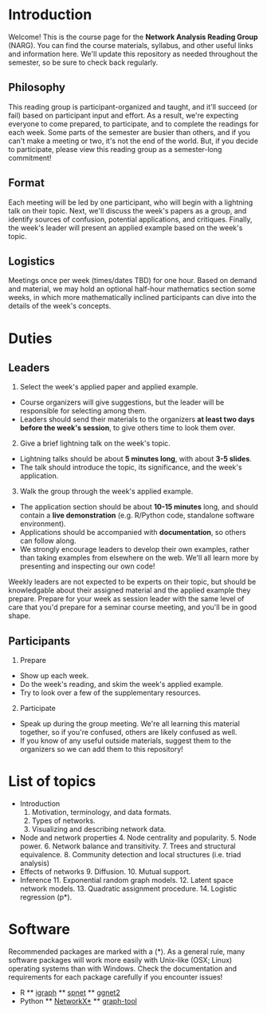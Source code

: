 # Introduction

Welcome! This is the course page for the **Network Analysis Reading Group** (NARG). You can find the course materials, syllabus, and other useful links and information here. We'll update this repository as needed throughout the semester, so be sure to check back regularly.

## Philosophy
This reading group is participant-organized and taught, and it'll succeed (or fail) based on participant input and effort. As a result, we're expecting everyone to come prepared, to participate, and to complete the readings for each week. Some parts of the semester are busier than others, and if you can't make a meeting or two, it's not the end of the world. But, if you decide to participate, please view this reading group as a semester-long commitment!

## Format
Each meeting will be led by one participant, who will begin with a lightning talk on their topic. Next, we'll discuss the week's papers as a group, and identify sources of confusion, potential applications, and critiques. Finally, the week's leader will present an applied example based on the week's topic. 

## Logistics
Meetings once per week (times/dates TBD) for one hour. Based on demand and material, we may hold an optional half-hour mathematics section some weeks, in which more mathematically inclined participants can dive into the details of the week's concepts.

# Duties
## Leaders
1. Select the week's applied paper and applied example.
  * Course organizers will give suggestions, but the leader will be responsible for selecting among them.
  * Leaders should send their materials to the organizers **at least two days before the week's session**, to give others time to look them over.
2. Give a brief lightning talk on the week's topic.
  * Lightning talks should be about **5 minutes long**, with about **3-5 slides**.
  * The talk should introduce the topic, its significance, and the week's application.
3. Walk the group through the week's applied example.
  * The application section should be about **10-15 minutes** long, and should contain a **live demonstration** (e.g. R/Python code, standalone software environment).
  * Applications should be accompanied with **documentation**, so others can follow along.
  * We strongly encourage leaders to develop their own examples, rather than taking examples from elsewhere on the web. We'll all learn more by presenting and inspecting our own code!


Weekly leaders are not expected to be experts on their topic, but should be knowledgable about their assigned material and the applied example they prepare. Prepare for your week as session leader with the same level of care that you'd prepare for a seminar course meeting, and you'll be in good shape.
  
## Participants
1. Prepare
  * Show up each week.
  * Do the week's reading, and skim the week's applied example.
  * Try to look over a few of the supplementary resources.
2. Participate
  * Speak up during the group meeting. We're all learning this material together, so if you're confused, others are likely confused as well.
  * If you know of any useful outside materials, suggest them to the organizers so we can add them to this repository!
  
# List of topics
* Introduction
  1. Motivation, terminology, and data formats.
  2. Types of networks.
  3. Visualizing and describing network data.
* Node and network properties
  4. Node centrality and popularity.
  5. Node power.
  6. Network balance and transitivity.
  7. Trees and structural equivalence.
  8. Community detection and local structures (i.e. triad analysis)
* Effects of networks
  9. Diffusion.
  10. Mutual support.
* Inference
  11. Exponential random graph models.
  12. Latent space network models.
  13. Quadratic assignment procedure.
  14. Logistic regression (p*).
  
# Software
Recommended packages are marked with a (\*). As a general rule, many software packages will work more easily with Unix-like (OSX; Linux) operating systems than with Windows. Check the documentation and requirements for each package carefully if you encounter issues!

* R
** [igraph](http://igraph.org/r/)
** [spnet](http://emmanuel.rousseaux.me/r-package-spnet)
** [ggnet2](https://briatte.github.io/ggnet/)
* Python
** [NetworkX\*](https://networkx.readthedocs.io/en/stable)
** [graph-tool](https://graph-tool.skewed.de/)
